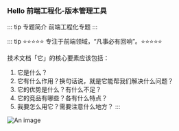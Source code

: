 ### Hello 前端工程化-版本管理工具
<!-- {foldName:代码版本管理} -->
::: tip 专题简介
前端工程化专题
:::

::: tip
⭐️⭐️⭐️⭐️⭐️ 专注于前端领域，“凡事必有回响”。⭐️⭐️⭐️⭐️⭐️

技术文档「它」的核心要素应该包括：

1. 它是什么？
2. 它有什么作用？换句话说，就是它能帮我们解决什么问题？
3. 它的优势是什么？有什么不足？
4. 它的竞品有哪些？各有什么特点？
5. 我要怎么用它？需要注意什么地方？
   :::

![An image](/images/prev/tools.png)
